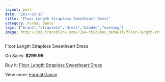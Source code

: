 ```yaml
---
layout: post
date: '2017-03-15'
title: "Floor Length Strapless Sweetheart Dress"
category: Formal Dance
tags: ["brand","strapless","dress","beaded","evening"]
image: http://img.transblink.com/7294-thickbox_default/floor-length-strapless-sweetheart-dress.jpg
---
```

Floor Length Strapless Sweetheart Dress

On Sales: **$299.99**
<a href="https://www.transblink.com/en/formal-dance/2357-floor-length-strapless-sweetheart-dress.html"><amp-img layout="responsive" width="600" height="600" src="//img.transblink.com/7294-thickbox_default/floor-length-strapless-sweetheart-dress.jpg" alt="Floor Length Strapless Sweetheart Dress 0" /></a>
<a href="https://www.transblink.com/en/formal-dance/2357-floor-length-strapless-sweetheart-dress.html"><amp-img layout="responsive" width="600" height="600" src="//img.transblink.com/7295-thickbox_default/floor-length-strapless-sweetheart-dress.jpg" alt="Floor Length Strapless Sweetheart Dress 1" /></a>

Buy it: [Floor Length Strapless Sweetheart Dress](https://www.transblink.com/en/formal-dance/2357-floor-length-strapless-sweetheart-dress.html "Floor Length Strapless Sweetheart Dress")

View more: [Formal Dance](https://www.transblink.com/en/6-formal-dance "Formal Dance")